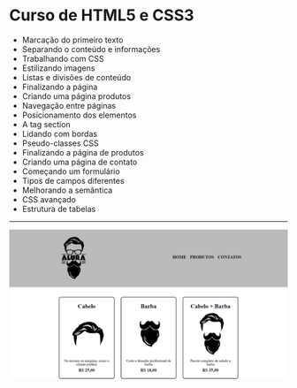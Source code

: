 Curso de HTML5 e CSS3
===============================================
- Marcação do primeiro texto
- Separando o conteúdo e informações
- Trabalhando com CSS
- Estilizando imagens
- Listas e divisões de conteúdo
- Finalizando a página
- Criando uma página produtos
- Navegação entre páginas
- Posicionamento dos elementos
- A tag section
- Lidando com bordas
- Pseudo-classes CSS
- Finalizando a página de produtos
- Criando uma página de contato
- Começando um formulário
- Tipos de campos diferentes
- Melhorando a semântica
- CSS avançado
- Estrutura de tabelas
--------------------
 ![](https://github.com/jacksonn455/HTML5-CSS3/blob/master/img/img.png)
